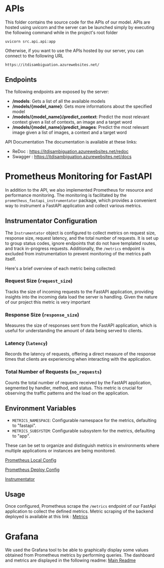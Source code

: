 APIs
================
This folder contains the source code for the APIs of our model.
APIs are hosted using uvicorn and the server can be launched simply by executing the following command while in the project's root folder
```
uvicorn src.api.api:app
```

Otherwise, if you want to use the APIs hosted by our server, you can connect to the following URL
```
https://itdisambiguation.azurewebsites.net/
```

Endpoints
----------------
The following endpoints are exposed by the server:
- **/models**: Gets a list of all the available models
- **/models/{model_name}**: Gets more informations about the specified model
- **/models/{model_name}/predict_context**: Predict the most relevant context given a list of contexts, an image and a target word
- **/models/{model_name}/predict_images**: Predict the most relevant image given a list of images, a context and a target word

API Documentation
The documentation is available at these links:

- ReDoc : https://itdisambiguation.azurewebsites.net/redoc
- Swagger : https://itdisambiguation.azurewebsites.net/docs

# Prometheus Monitoring for FastAPI
In addition to the API, we also implemented Prometheus for resource and performance monitoring. 
The monitoring is facilitated by the `prometheus_fastapi_instrumentator` package, which provides a convenient way to instrument a FastAPI application and collect various metrics.

## Instrumentator Configuration

The `Instrumentator` object is configured to collect metrics on request size, response size, request latency, and the total number of requests. It is set up to group status codes, ignore endpoints that do not have templated routes, and track in-progress requests. Additionally, the `/metrics` endpoint is excluded from instrumentation to prevent monitoring of the metrics path itself.

Here's a brief overview of each metric being collected:

### Request Size (`request_size`)

Tracks the size of incoming requests to the FastAPI application, providing insights into the incoming data load the server is handling. Given the nature of our project this metric is very important

### Response Size (`response_size`)

Measures the size of responses sent from the FastAPI application, which is useful for understanding the amount of data being served to clients.

### Latency (`latency`)

Records the latency of requests, offering a direct measure of the response times that clients are experiencing when interacting with the application.

### Total Number of Requests (`no_requests`)

Counts the total number of requests received by the FastAPI application, segmented by handler, method, and status. This metric is crucial for observing the traffic patterns and the load on the application.

## Environment Variables

- `METRICS_NAMESPACE`: Configurable namespace for the metrics, defaulting to "fastapi".
- `METRICS_SUBSYSTEM`: Configurable subsystem for the metrics, defaulting to "app".

These can be set to organize and distinguish metrics in environments where multiple applications or instances are being monitored.

[Prometheus Local Config](../../prometheus.yml)

[Prometheus Deploy Config](../../prometheus-deploy.yml)

[Instrumentator](./prometheus/instrumentator.py)

## Usage

Once configured, Prometheus scrape the `/metrics` endpoint of our FastApi application to collect the defined metrics.
Metric scraping of the backend deployed is available at this link : [Metrics](https://itdisambiguation.azurewebsites.net/metrics)

# Grafana
We used the Grafana tool to be able to graphically display some values ​​obtained from Prometheus metrics by performing queries.
The dashboard and metrics are displayed in the following readme:
[Main Readme](../../README.md)
